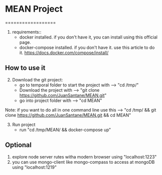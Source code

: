 # MEAN Project
==================
1) requirements::
   - docker installed. if you don't have it, you can install using this official page.
   - docker-compose installed. if you don't have it. use this article to do it. https://docs.docker.com/compose/install/

How to use it
------------------

2) Download the git project: 
    * go to temporal folder to start the project with  --> "cd /tmp/"
    * Download the project with --> "git clone https://github.com/JuanSantane/MEAN.git"
    * go into project folder with --> "cd MEAN"

  Note: if you want to do all in one command line use this  -->  "cd /tmp/ && git clone https://github.com/JuanSantane/MEAN.git && cd MEAN"

3) Run project
   - run "cd /tmp/MEAN/ && docker-compose up"

Optional
------------------
1) explore node server rutes witha modern browser  using "localhost:1223"
2) you can use mongo-client like mongo-compass to access at mongoDB using "localhost:1219"


